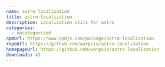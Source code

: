 ```yaml
---
name: astro-localization
title: astro-localization
description: Localization utils for astro
categories:
  - uncategorized
npmUrl: https://www.npmjs.com/package/astro-localization
repoUrl: https://github.com/warpsio/astro-localization
homepageUrl: https://github.com/warpsio/astro-localization
downloads: 43
---
```

